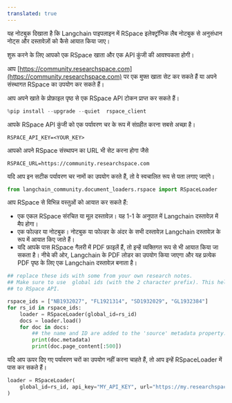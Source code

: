```yaml
---
translated: true
---
```


यह नोटबुक दिखाता है कि Langchain पाइपलाइन में RSpace इलेक्ट्रॉनिक लैब नोटबुक से अनुसंधान नोट्स और दस्तावेज़ों को कैसे आयात किया जाए।

शुरू करने के लिए आपको एक RSpace खाता और एक API कुंजी की आवश्यकता होगी।

आप [https://community.researchspace.com](https://community.researchspace.com) पर एक मुफ्त खाता सेट कर सकते हैं या अपने संस्थागत RSpace का उपयोग कर सकते हैं।

आप अपने खाते के प्रोफ़ाइल पृष्ठ से एक RSpace API टोकन प्राप्त कर सकते हैं।

```python
%pip install --upgrade --quiet  rspace_client
```

आपके RSpace API कुंजी को एक पर्यावरण चर के रूप में संग्रहीत करना सबसे अच्छा है।

    RSPACE_API_KEY=<YOUR_KEY>

आपको अपने RSpace संस्थापन का URL भी सेट करना होगा जैसे

    RSPACE_URL=https://community.researchspace.com

यदि आप इन सटीक पर्यावरण चर नामों का उपयोग करते हैं, तो वे स्वचालित रूप से पता लगाए जाएंगे।

```python
from langchain_community.document_loaders.rspace import RSpaceLoader
```

आप RSpace से विभिन्न वस्तुओं को आयात कर सकते हैं:

* एक एकल RSpace संरचित या मूल दस्तावेज़। यह 1-1 के अनुपात में Langchain दस्तावेज़ में मैप होगा।
* एक फोल्डर या नोटबुक। नोटबुक या फोल्डर के अंदर के सभी दस्तावेज़ Langchain दस्तावेज़ के रूप में आयात किए जाते हैं।
* यदि आपके पास RSpace गैलरी में PDF फ़ाइलें हैं, तो इन्हें व्यक्तिगत रूप से भी आयात किया जा सकता है। नीचे की ओर, Langchain के PDF लोडर का उपयोग किया जाएगा और यह प्रत्येक PDF पृष्ठ के लिए एक Langchain दस्तावेज़ बनाता है।

```python
## replace these ids with some from your own research notes.
## Make sure to use  global ids (with the 2 character prefix). This helps the loader know which API calls to make
## to RSpace API.

rspace_ids = ["NB1932027", "FL1921314", "SD1932029", "GL1932384"]
for rs_id in rspace_ids:
    loader = RSpaceLoader(global_id=rs_id)
    docs = loader.load()
    for doc in docs:
        ## the name and ID are added to the 'source' metadata property.
        print(doc.metadata)
        print(doc.page_content[:500])
```

यदि आप ऊपर दिए गए पर्यावरण चरों का उपयोग नहीं करना चाहते हैं, तो आप इन्हें RSpaceLoader में पास कर सकते हैं।

```python
loader = RSpaceLoader(
    global_id=rs_id, api_key="MY_API_KEY", url="https://my.researchspace.com"
)
```

